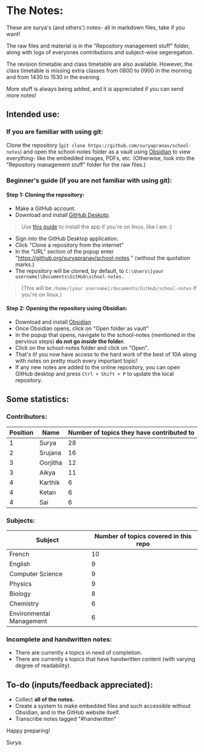 # The Notes:
These are surya's (and others') notes- all in markdown files, take if you want!

The raw files and material is in the "Repository management stuff" folder, along with logs of everyones contributions and subject-wise segeregation.

The revision timetable and class timetable are also available. However, the class timetable is missing extra classes from 0800 to 0900 in the morning and from 1430 to 1530 in the evening.

More stuff is always being added, and it is appreciated if you can send more notes!

## Intended use:
### If you are familiar with using git:
Clone the repository (```git clone https://github.com/suryapranav/school-notes```) and open the school-notes folder as a vault using [Obsidian](https://obsidian.md/) to view everything- like the embedded images, PDFs, etc. (Otherwise, look into the "Repository management stuff" folder for the raw files.)

### Beginner's guide (if you are not familiar with using git):
#### Step 1: Cloning the repository:
- Make a GitHub account.
- Download and install [GitHub Deskotp](https://desktop.github.com/).
> Use [this guide](https://dev.to/rahedmir/is-github-desktop-available-for-gnu-linux-4a69#:~:text=Currently%2C%20Github%20Desktop%20for%20GNU,Hat%2FCentOS%2FFedora%20distributions.) to install the app if you're on linux, like I am :)
- Sign into the GitHub Desktop application.
- Click "Clone a repository from the internet"
- In the "URL" section of the popup enter "https://github.org/suryapranav/school-notes " (without the quotation marks.)
- The repository will be cloned, by default, to ```C:\Users\[your username]\Documents\GitHub\school-notes.```
> (This will be ```/home/[your username]/documents/GitHub/school-notes``` if you're on linux.)
#### Step 2: Opening the repository using Obsidian:
- Download and install [Obsidian](https://obsidian.md)
- Once Obsidian opens, click on "Open folder as vault"
- In the popup that opens, navigate to the school-notes (mentioned in the pervious steps) **do not go *inside* the folder.**
- Click on the school-notes folder and click on "Open".
- That's it! you now have access to the hard work of the best of 10A along with notes on pretty much every important topic!
- If any new notes are added to the online repository, you can open GitHub desktop and press `Ctrl + Shift + P` to update the local repository.

## Some statistics:
### Contributors:
| Position | Name     | Number of topics they have contributed to |
| -------- | -------- | ----------------------------------------- |
| 1        | Surya    | 28                                        |
| 2        | Srujana  | 16                                        |
| 3        | Oorjitha | 12                                        |
| 3        | Aikya    | 11                                        |
| 4        | Karthik  | 6                                         |
| 4        | Ketan    | 6                                         |
| 4        | Sai      | 6                                         |


### Subjects:
| Subject                  | Number of topics covered in this repo |
| ------------------------ | ------------------------------------- |
| French                   | 10                                    |
| English                  | 9                                     |
| Computer Science         | 9                                     |
| Physics                  | 9                                     |
| Biology                  | 8                                     |
| Chemistry                | 6                                     |
| Environmental Management | 6                                     |


### Incomplete and handwritten notes:
- There are currently `4` topics in need of completion.
- There are currently `6` topics that have handwritten content (with varying degree of readability).

## To-do (inputs/feedback appreciated):
- Collect __all of the notes.__
- Create a system to make embedded files and such accessible without Obsidian, and in the GitHub website itself.
- Transcribe notes tagged "#handwritten"

Happy preparing!

Surya.
